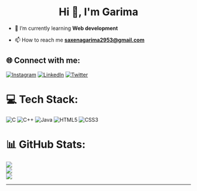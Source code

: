 <h1 align="center">Hi 👋, I'm Garima</h1>

- 🌱 I’m currently learning **Web development**

- 📫 How to reach me **saxenagarima2953@gmail.com**

## 🌐 Connect with me:
[![Instagram](https://img.shields.io/badge/Instagram-%23E4405F.svg?logo=Instagram&logoColor=white)](https://instagram.com/garimaa_013) [![LinkedIn](https://img.shields.io/badge/LinkedIn-%230077B5.svg?logo=linkedin&logoColor=white)](https://www.linkedin.com/in/garima-saxena-6b411724b/) [![Twitter](https://img.shields.io/badge/Twitter-%231DA1F2.svg?logo=Twitter&logoColor=white)](https://x.com/saxenagarima991?t=i_M3te6zoj1ywok0Bj2jzw&s=08)

# 💻 Tech Stack:
![C](https://img.shields.io/badge/c-%2300599C.svg?style=for-the-badge&logo=c&logoColor=white) ![C++](https://img.shields.io/badge/c++-%2300599C.svg?style=for-the-badge&logo=c%2B%2B&logoColor=white) ![Java](https://img.shields.io/badge/java-%23ED8B00.svg?style=for-the-badge&logo=openjdk&logoColor=white) ![HTML5](https://img.shields.io/badge/html5-%23E34F26.svg?style=for-the-badge&logo=html5&logoColor=white) ![CSS3](https://img.shields.io/badge/css3-%231572B6.svg?style=for-the-badge&logo=css3&logoColor=white)
# 📊 GitHub Stats:
![](https://github-readme-stats.vercel.app/api?username=GarimaOfficial&theme=dark&hide_border=false&include_all_commits=false&count_private=false)<br/>
![](https://github-readme-streak-stats.herokuapp.com/?user=GarimaOfficial&theme=dark&hide_border=false)<br/>
![](https://github-readme-stats.vercel.app/api/top-langs/?username=GarimaOfficial&theme=dark&hide_border=false&include_all_commits=false&count_private=false&layout=compact)

---

